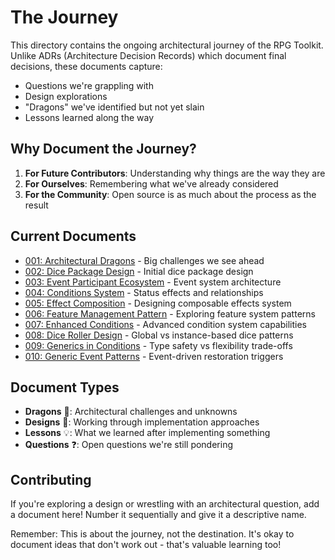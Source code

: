 # The Journey

This directory contains the ongoing architectural journey of the RPG Toolkit. Unlike ADRs (Architecture Decision Records) which document final decisions, these documents capture:

- Questions we're grappling with
- Design explorations
- "Dragons" we've identified but not yet slain
- Lessons learned along the way

## Why Document the Journey?

1. **For Future Contributors**: Understanding why things are the way they are
2. **For Ourselves**: Remembering what we've already considered
3. **For the Community**: Open source is as much about the process as the result

## Current Documents

- [001: Architectural Dragons](001-architectural-dragons.md) - Big challenges we see ahead
- [002: Dice Package Design](002-dice-package-design.md) - Initial dice package design
- [003: Event Participant Ecosystem](003-event-participant-ecosystem.md) - Event system architecture
- [004: Conditions System](004-conditions-system.md) - Status effects and relationships
- [005: Effect Composition](005-effect-composition.md) - Designing composable effects system
- [006: Feature Management Pattern](006-feature-management-pattern.md) - Exploring feature system patterns
- [007: Enhanced Conditions](007-enhanced-conditions.md) - Advanced condition system capabilities
- [008: Dice Roller Design](008-dice-roller-design.md) - Global vs instance-based dice patterns
- [009: Generics in Conditions](009-generics-in-conditions.md) - Type safety vs flexibility trade-offs
- [010: Generic Event Patterns](010-generic-event-patterns.md) - Event-driven restoration triggers

## Document Types

- **Dragons** 🐉: Architectural challenges and unknowns
- **Designs** 📐: Working through implementation approaches
- **Lessons** 💡: What we learned after implementing something
- **Questions** ❓: Open questions we're still pondering

## Contributing

If you're exploring a design or wrestling with an architectural question, add a document here! Number it sequentially and give it a descriptive name.

Remember: This is about the journey, not the destination. It's okay to document ideas that don't work out - that's valuable learning too!
